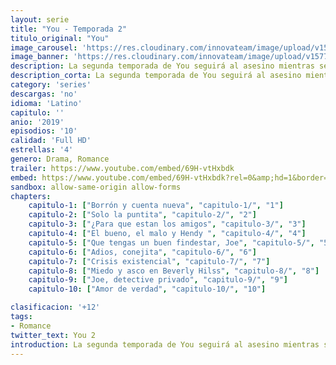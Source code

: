 ```yaml
---
layout: serie
title: "You - Temporada 2"
titulo_original: "You"
image_carousel: 'https://res.cloudinary.com/innovateam/image/upload/v1577413365/you2-min_iu5nrs.jpg'
image_banner: 'https://res.cloudinary.com/innovateam/image/upload/v1577413368/you-season-2-netflix-release-min_fwso1p.jpg'
description: La segunda temporada de You seguirá al asesino mientras se muda a Hollywood para construir una nueva vida para sí mismo mientras busca de nuevo el amor.
description_corta: La segunda temporada de You seguirá al asesino mientras se muda a Hollywood para construir una nueva vida para sí mismo mientras busca de nuevo el amor....
category: 'series'
descargas: 'no'
idioma: 'Latino'
capitulo: ''
anio: '2019'
episodios: '10'
calidad: 'Full HD'
estrellas: '4'
genero: Drama, Romance
trailer: https://www.youtube.com/embed/69H-vtHxbdk
embed: https://www.youtube.com/embed/69H-vtHxbdk?rel=0&amp;hd=1&border=0&wmode=opaque&enablejsapi=1&modestbranding=1&controls=1&showinfo=1
sandbox: allow-same-origin allow-forms 
chapters:
    capitulo-1: ["Borrón y cuenta nueva", "capitulo-1/", "1"]
    capitulo-2: ["Solo la puntita", "capitulo-2/", "2"]
    capitulo-3: ["¿Para que estan los amigos", "capitulo-3/", "3"]
    capitulo-4: ["El bueno, el malo y Hendy ", "capitulo-4/", "4"]
    capitulo-5: ["Que tengas un buen findestar, Joe", "capitulo-5/", "5"]
    capitulo-6: ["Adios, conejita", "capitulo-6/", "6"]
    capitulo-7: ["Crisis existencial", "capitulo-7/", "7"]
    capitulo-8: ["Miedo y asco en Beverly Hilss", "capitulo-8/", "8"]
    capitulo-9: ["Joe, detective privado", "capitulo-9/", "9"]
    capitulo-10: ["Amor de verdad", "capitulo-10/", "10"]

clasificacion: '+12'
tags:
- Romance
twitter_text: You 2
introduction: La segunda temporada de You seguirá al asesino mientras se muda a Hollywood para construir una nueva vida para sí mismo mientras busca de nuevo el amor....
---
```












